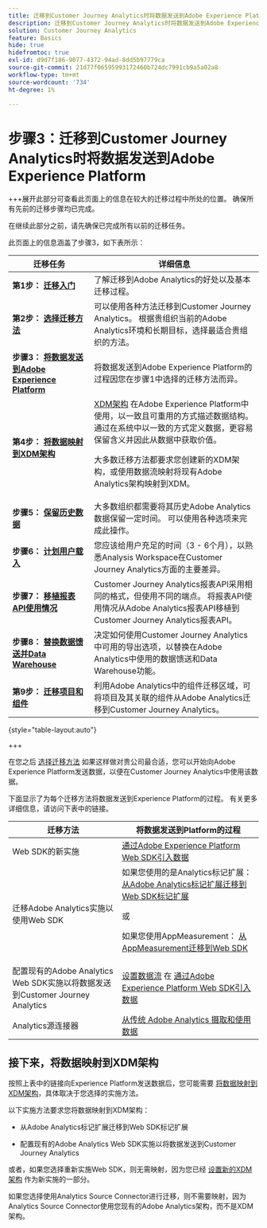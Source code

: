 ```yaml
---
title: 迁移到Customer Journey Analytics时将数据发送到Adobe Experience Platform
description: 迁移到Customer Journey Analytics时将数据发送到Adobe Experience Platform
solution: Customer Journey Analytics
feature: Basics
hide: true
hidefromtoc: true
exl-id: d9d7f186-9077-4372-94ad-8dd5b97779ca
source-git-commit: 21d77f06595993172460b724dc7991cb9a5a02a8
workflow-type: tm+mt
source-wordcount: '734'
ht-degree: 1%

---
```


# 步骤3：迁移到Customer Journey Analytics时将数据发送到Adobe Experience Platform

+++展开此部分可查看此页面上的信息在较大的迁移过程中所处的位置。 确保所有先前的迁移步骤均已完成。

在继续此部分之前，请先确保已完成所有以前的迁移任务。

此页面上的信息涵盖了步骤3，如下表所示：

| 迁移任务 | 详细信息 |
|---------|----------|
| **第1步： [迁移入门](/help/getting-started/cja-migration/cja-migration-getstarted.md)** | 了解迁移到Adobe Analytics的好处以及基本迁移过程。 |
| **第2步： [选择迁移方法](/help/getting-started/cja-migration/cja-migration-method.md)** | 可以使用各种方法迁移到Customer Journey Analytics。 根据贵组织当前的Adobe Analytics环境和长期目标，选择最适合贵组织的方法。 |
| <span class="preview">**步骤3： [将数据发送到Adobe Experience Platform](/help/getting-started/cja-migration/cja-migration-send-to-platform.md)**</span> | <span class="preview">将数据发送到Adobe Experience Platform的过程因您在步骤1中选择的迁移方法而异。</span> |
| **第4步： [将数据映射到XDM架构](/help/getting-started/cja-migration/cja-migration-xdm.md)** | [XDM架构](https://experienceleague.adobe.com/en/docs/experience-platform/xdm/home#xdm-schemas) 在Adobe Experience Platform中使用，以一致且可重用的方式描述数据结构。 通过在系统中以一致的方式定义数据，更容易保留含义并因此从数据中获取价值。<p>大多数迁移方法都要求您创建新的XDM架构，或使用数据流映射将现有Adobe Analytics架构映射到XDM。</p> |
| **步骤5： [保留历史数据](/help/getting-started/cja-migration/cja-migration-historical-data.md)** | 大多数组织都需要将其历史Adobe Analytics数据保留一定时间。 可以使用各种选项来完成此操作。 |
| **步骤6： [计划用户载入](/help/getting-started/cja-migration/cja-migration-onboarding.md)** | 您应该给用户充足的时间（3 - 6个月），以熟悉Analysis Workspace在Customer Journey Analytics方面的主要差异。 |
| **步骤7： [移植报表API使用情况](/help/getting-started/cja-migration/cja-migration-api.md)** | Customer Journey Analytics报表API采用相同的格式，但使用不同的端点。 将报表API使用情况从Adobe Analytics报表API移植到Customer Journey Analytics报表API。 |
| **步骤8： [替换数据馈送并Data Warehouse](/help/getting-started/cja-migration/cja-migration-export-options.md)** | 决定如何使用Customer Journey Analytics中可用的导出选项，以替换在Adobe Analytics中使用的数据馈送和Data Warehouse功能。 |
| **第9步： [迁移项目和组件](/help/getting-started/cja-migration/cja-migration-projects.md)** | 利用Adobe Analytics中的组件迁移区域，可将项目及其关联的组件从Adobe Analytics迁移到Customer Journey Analytics。 |

{style="table-layout:auto"}

+++


在您之后 [选择迁移方法](#step-2-choose-your-customer-journey-analytics-migration-method) 如果这样做对贵公司最合适，您可以开始向Adobe Experience Platform发送数据，以便在Customer Journey Analytics中使用该数据。

下面显示了为每个迁移方法将数据发送到Experience Platform的过程。 有关更多详细信息，请访问下表中的链接。

| 迁移方法 | 将数据发送到Platform的过程 |
|---------|----------|
| Web SDK的新实施 | [通过Adobe Experience Platform Web SDK引入数据](/help/data-ingestion/aepwebsdk.md) |
| 迁移Adobe Analytics实施以使用Web SDK | 如果您使用的是Analytics标记扩展： [从Adobe Analytics标记扩展迁移到Web SDK标记扩展](https://experienceleague.adobe.com/en/docs/analytics/implementation/aep-edge/web-sdk/analytics-extension-to-web-sdk)<p>或</p><p>如果您使用AppMeasurement： [从AppMeasurement迁移到Web SDK](https://experienceleague.adobe.com/en/docs/analytics/implementation/aep-edge/web-sdk/appmeasurement-to-web-sdk) |
| 配置现有的Adobe Analytics Web SDK实施以将数据发送到Customer Journey Analytics | [设置数据流](https://experienceleague.adobe.com/en/docs/analytics-platform/using/cja-data-ingestion/ingest-use-guides/edge-network/aepwebsdk#set-up-a-datastream) 在 [通过Adobe Experience Platform Web SDK引入数据](https://experienceleague.adobe.com/en/docs/analytics-platform/using/cja-data-ingestion/ingest-use-guides/edge-network/aepwebsdk) |
| Analytics源连接器 | [从传统 Adobe Analytics 摄取和使用数据](/help/data-ingestion/analytics.md) |

## 接下来，将数据映射到XDM架构

按照上表中的链接向Experience Platform发送数据后，您可能需要 [将数据映射到XDM架构](/help/getting-started/cja-migration/cja-migration-xdm.md)，具体取决于您选择的实施方法。

以下实施方法要求您将数据映射到XDM架构：

* 从Adobe Analytics标记扩展迁移到Web SDK标记扩展

* 配置现有的Adobe Analytics Web SDK实施以将数据发送到Customer Journey Analytics

或者，如果您选择重新实施Web SDK，则无需映射，因为您已经 [设置新的XDM架构](https://experienceleague.adobe.com/en/docs/analytics-platform/using/cja-data-ingestion/ingest-use-guides/edge-network/aepwebsdk#set-up-a-schema) 作为新实施的一部分。

如果您选择使用Analytics Source Connector进行迁移，则不需要映射，因为Analytics Source Connector使用您现有的Adobe Analytics架构，而不是XDM架构。
